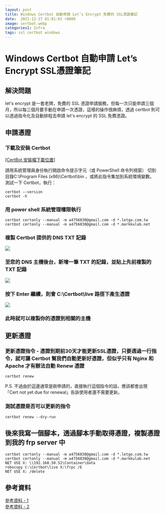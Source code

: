 ```yaml
---
layout: post
title: Windows Certbot 自動申請 Let’s Encrypt 免費的 SSL憑證筆記
date:  2021-12-27 01:01:01 +0800
image: certbot.webp
categories1: Infra
tags: ssl certbot windows
---
```

# Windows Certbot 自動申請 Let’s Encrypt SSL憑證筆記

## 解決問題
let's encrypt 是一套老牌，免費的 SSL 憑證申請服務，但每一次只能申請三個月，所以每三個月要手動在申請一次憑證，這樣的操作很麻煩，透過 certbot 則可以透過指令化及自動排程去申請 let's encrypt 的 SSL 免費憑證。

## 申請憑證
### 下載及安裝 Certbot
[[CertBot 安裝檔下載位置]](https://github.com/certbot/certbot/releases/download/v1.22.0/certbot-beta-installer-win32.exe)

請用系統管理員身份執行開啟命令提示字元（或 PowerShell 命令列視窗）
切到目錄C:\Program Files (x86)\Certbot\bin ，或將此指令集加到系統環境變數。  
測試一下 Certbot，執行：
```
certbot –-version
certbot -h
```
### 用 power shell 系統管理權限執行

```
certbot certonly --manual -m a4756830@gmail.com -d *.letgo.com.tw 
certbot certonly --manual -m a4756830@gmail.com -d *.markkulab.net
```

### 複製 Certbot 提供的 DNS TXT 記錄
![](https://i.imgur.com/OdtU1ue.png)

### 至您的 DNS 主機後台，新增一筆 TXT 的記錄，並貼上先前複製的 TXT 記錄
![](https://i.imgur.com/ImAn2fs.png)

### 按下 Enter 繼續，則會 C:\Certbot\live 路徑下產生憑證
![](https://i.imgur.com/0q7ll6A.png)

### 此時就可以複製你的憑證到相關的主機

## 更新憑證
### 更新憑證指令  - 憑證到期前30天才能更新SSL憑證，只要透過一行指令，就可讓 Certbot 幫我們自動更新好憑證，但似乎只有 Nginx 和 Apache 才有辦法自動 Renew 憑證

```
certbot renew
```

P.S. 不過由於這邊通常是剛申請的，直接執行這個指令的話，應該都會出現「Cert not yet due for renewal」告訴使用者還不需要更新。

### 測試憑證是否可以更新的指令
```
certbot renew --dry-run
```

## 後來我寫一個腳本，透過腳本手動取得憑證，複製憑證到我的 frp server 中
```
certbot certonly --manual -m a4756830@gmail.com -d *.letgo.com.tw 
certbot certonly --manual -m a4756830@gmail.com -d *.markkulab.net
NET USE X: \\192.168.50.52\Container\data
robocopy C:\Certbot\live X:\frpc /E
NET USE X: /delete
```


## 參考資料
[參考資料 - 1](http://tech.smallya.net/2021/11/28/certbot-lets-encrypt-ssl%E6%86%91%E8%AD%89-iis-%E5%A4%9A%E5%9F%9F%E5%90%8D/)  
[參考資料 - 2](https://blog.miniasp.com/post/2021/02/11/Create-SSL-TLS-certificates-from-LetsEncrypt-using-Certbot)